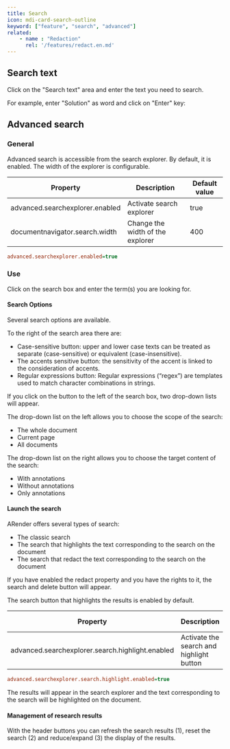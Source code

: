 ```yaml
---
title: Search
icon: mdi-card-search-outline
keyword: ["feature", "search", "advanced"]
related:
    - name : "Redaction"
      rel: '/features/redact.en.md'
---
```


## Search text
Click on the "Search text" area and enter the text you need to search.




For example, enter "Solution" as word and click on "Enter" key:



## Advanced search
### General
Advanced search is accessible from the search explorer. By default, it is enabled.
The width of the explorer is configurable.




| Property                         | Description                      | Default value  |
| -------------------------------- | -------------------------------- | -------------- |
| advanced.searchexplorer.enabled  | Activate search explorer         | true           |
| documentnavigator.search.width   | Change the width of the explorer | 400            |


```cfg
advanced.searchexplorer.enabled=true
```



### Use
Click on the search box and enter the term(s) you are looking for.


#### Search Options
Several search options are available.


To the right of the search area there are:
* Case-sensitive button: upper and lower case texts can be treated as separate (case-sensitive) or equivalent (case-insensitive).
* The accents sensitive button: the sensitivity of the accent is linked to the consideration of accents.
* Regular expressions button: Regular expressions (“regex”) are templates used to match character combinations in strings.




If you click on the button to the left of the search box, two drop-down lists will appear.


The drop-down list on the left allows you to choose the scope of the search:
* The whole document
* Current page
* All documents



The drop-down list on the right allows you to choose the target content of the search:
* With annotations
* Without annotations
* Only annotations





#### Launch the search
ARender offers several types of search:
* The classic search
* The search that highlights the text corresponding to the search on the document
* The search that redact the text corresponding to the search on the document


If you have enabled the redact property and you have the rights to it, the search and delete button will appear.


The search button that highlights the results is enabled by default.

| Property                                          | Description                                | Default value     |
| ------------------------------------------------- | ------------------------------------------ | ----------------- |
| advanced.searchexplorer.search.highlight.enabled  | Activate the search and highlight button   | true              |




```cfg
advanced.searchexplorer.search.highlight.enabled=true
```



The results will appear in the search explorer and the text corresponding to the search will be highlighted on the document.

#### Management of research results
With the header buttons you can refresh the search results (1), reset the search (2) and reduce/expand (3) the display of the results.

